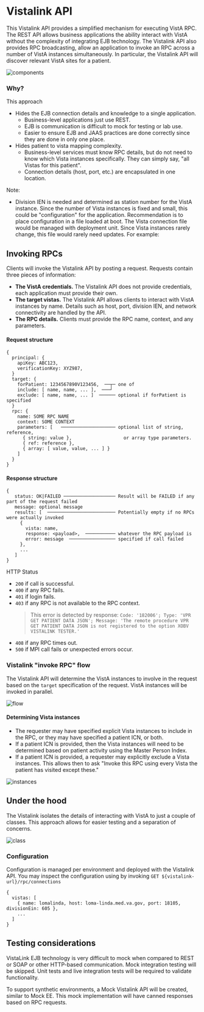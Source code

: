 # Vistalink API

This Vistalink API provides a simplified mechanism for executing VistA RPC. The REST API allows business applications the ability interact with VistA without the complexity of integrating EJB technology. The Vistalink API also provides RPC broadcasting, allow an application to invoke an RPC across a number of VistA instances simultaneously.  In particular, the Vistalink API will discover relevant VistA sites for a patient.

![components](src/plantuml/vl-api-components.png)

### Why?
This approach
- Hides the EJB connection details and knowledge to a single application. 
  - Business-level applications just use REST.
  - EJB is communication is difficult to mock for testing or lab use.
  - Easier to ensure EJB and JAAS practices are done correctly since they are done in only one place.
- Hides patient to vista mapping complexity. 
  - Business-level services must know RPC details, but do not need to know which Vista instances specifically. They can simply say, "all Vistas for this patient". 
  - Connection details (host, port, etc.) are encapsulated in one location.

Note:
- Division IEN is needed and determined as station number for the VistA instance. Since the number of Vista instances is fixed and small, this could be "configuration" for the application. Recommendation is to place configuration in a file loaded at boot. The Vista connection file would be managed with deployment unit. Since Vista instances rarely change, this file would rarely need updates. For example:


## Invoking RPCs
Clients will invoke the Vistalink API by posting a request. Requests contain three pieces of information:
- **The VistA credentials.** The Vistalink API does not provide credentials, each application must provide their own.
- **The target vistas.** The Vistalink API allows clients to interact with VistA instances by name. Details such as host, port, division IEN, and network connectivity are handled by the API.
- **The RPC details.** Clients must provide the RPC name, context, and any parameters.

#### Request structure
```
{
  principal: {
    apiKey: ABC123,
    verificationKey: XYZ987,
  }
  target: {
    forPatient: 1234567890V123456,  ──┬─ one of
    include: [ name, name, ... ],  ───┘
    exclude: [ name, name, ... ]  ────── optional if forPatient is specified
  }
  rpc: {
    name: SOME RPC NAME
    context: SOME CONTEXT
    parameters: [   ──────────────────── optional list of string, reference,
      { string: value },                   or array type parameters. 
      { ref: reference },
      { array: [ value, value, ... ] } 
    ]
  }
}
```
#### Response structure
```
{
   status: OK|FAILED ─────────────────── Result will be FAILED if any part of the request failed
   message: optional message
   results: [  ───────────────────────── Potentially empty if no RPCs were actually invoked  
     {
       vista: name,
       response: <payload>,  ─────────── whatever the RPC payload is 
       error: message  ───────────────── specified if call failed
     },
     ... 
   ]
}
```
HTTP Status
- `200` if call is successful.
- `400` if any RPC fails.
- `401` if login fails.
- `403` if any RPC is not available to the RPC context.  
  > This error is detected by response: `Code: '182006'; Type: 'VPR GET PATIENT DATA JSON'; Message: 'The remote procedure VPR GET PATIENT DATA JSON is not registered to the option XOBV VISTALINK TESTER.'`
- `408` if any RPC times out.
- `500` if MPI call fails or unexpected errors occur.


### Vistalink "invoke RPC" flow
The Vistalink API will determine the VistA instances to involve in the request based on the `target` specification of the request. VistA instances will be invoked in parallel.

![flow](src/plantuml/vistalink-api-flow.png)


#### Determining Vista instances
- The requester may have specified explicit Vista instances to include in the RPC, or they may have specified a patient ICN, or both. 
- If a patient ICN is provided, then the Vista instances will need to be determined based on patient activity using the Master Person Index.
- If a patient ICN is provided, a requester may explicitly exclude a Vista instances. This allows then to ask "Invoke this RPC using every Vista the patient has visited except these."

![instances](src/plantuml/vistalink-api-determine-instances.png)


## Under the hood
The Vistalink isolates the details of interacting with VistA to just a couple of classes. This approach allows for easier testing and a separation of concerns.

![class](src/plantuml/vl-classes.png)


### Configuration
Configuration is managed per environment and deployed with the Vistalink API. You may inspect the configuration using by invoking `GET ${vistalink-url}/rpc/connections` 
```
{
  vistas: [
    { name: lomalinda, host: loma-linda.med.va.gov, port: 18105, divisionEin: 605 },
    ...
  ]
}
```


## Testing considerations
VistaLink EJB technology is very difficult to mock when compared to REST or SOAP or other HTTP-based communication. Mock integration testing will be skipped. Unit tests and live integration tests will be required to validate functionality.

To support synthetic environments, a Mock Vistalink API will be created, similar to Mock EE. This mock implementation will have canned responses based on RPC requests. 
